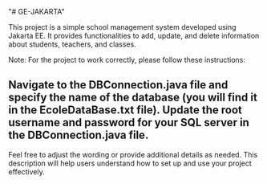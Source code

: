 "# GE-JAKARTA" 

This project is a simple school management system developed using Jakarta EE. It provides functionalities to add, update, and delete information about students, teachers, and classes.

Note: For the project to work correctly, please follow these instructions:

Navigate to the DBConnection.java file and specify the name of the database (you will find it in the EcoleDataBase.txt file).
Update the root username and password for your SQL server in the DBConnection.java file.
--------------------------------------------------------------------------------------------------------------------------------------------------------------------
Feel free to adjust the wording or provide additional details as needed. This description will help users understand how to set up and use your project effectively.
